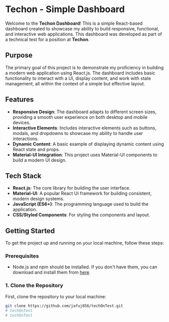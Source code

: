 # Techon - Simple Dashboard

Welcome to the **Techon Dashboard**! This is a simple React-based dashboard created to showcase my ability to build responsive, functional, and interactive web applications. This dashboard was developed as part of a technical test for a position at **Techon**.

## Purpose
The primary goal of this project is to demonstrate my proficiency in building a modern web application using React.js. The dashboard includes basic functionality to interact with a UI, display content, and work with state management, all within the context of a simple but effective layout.

## Features
- **Responsive Design**: The dashboard adapts to different screen sizes, providing a smooth user experience on both desktop and mobile devices.
- **Interactive Elements**: Includes interactive elements such as buttons, modals, and dropdowns to showcase my ability to handle user interactions.
- **Dynamic Content**: A basic example of displaying dynamic content using React state and props.
- **Material-UI Integration**: This project uses Material-UI components to build a modern UI design.

## Tech Stack
- **React.js**: The core library for building the user interface.
- **Material-UI**: A popular React UI framework for building consistent, modern design systems.
- **JavaScript (ES6+)**: The programming language used to build the application.
- **CSS/Styled Components**: For styling the components and layout.

## Getting Started

To get the project up and running on your local machine, follow these steps:

### Prerequisites
- Node.js and npm should be installed. If you don't have them, you can download and install them from [here](https://nodejs.org/).

### 1. Clone the Repository

First, clone the repository to your local machine:

```bash
git clone https://github.com/jafuj856/techOnTest.git
# techOnTest
# techOnTest
